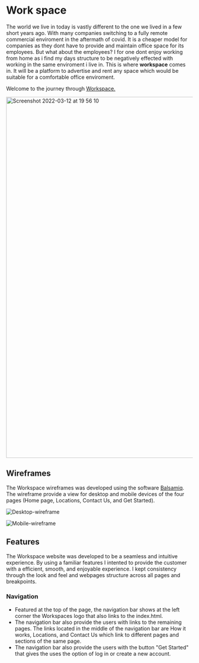 # Work space
The world we live in today is vastly different to the one we lived in a few short years ago. With many companies switching to a fully remote commercial enviroment in the aftermath of covid. It is a cheaper model for companies as they dont have to provide and maintain office space for its employees. But what about the employees? I for one dont enjoy working from home as i find my days structure to be negatively effected with working in the same enviroment i live in. This is where **workspace** comes in. It will be a platform to advertise and rent any space which would be suitable for a comfortable office enviroment.

Welcome to the journey through [Workspace.](https://rl33-glitch.github.io/work-space/index.html)

<img width="975" alt="Screenshot 2022-03-12 at 19 56 10" src="https://user-images.githubusercontent.com/67274642/158033076-58c2eadc-b146-4f22-9f08-76e3bccc3d8e.png">

## Wireframes

The Workspace wireframes was developed using the software [Balsamiq](https://balsamiq.com/). The wireframe provide a view for desktop and mobile devices of the four pages (Home page, Locations, Contact Us, and Get Started).

![Desktop-wireframe](https://user-images.githubusercontent.com/67274642/158033753-cfeed66b-286c-4f16-8f04-9198e3739dba.png)

![Mobile-wireframe](https://user-images.githubusercontent.com/67274642/158033756-649c9c93-83fa-460f-96b3-d7014a276fc5.png)

## Features

The Workspace website was developed to be a seamless and intuitive experience. By using a familiar features I intented to provide the customer with a efficient, smooth, and enjoyable experience. I kept consistency through the look and feel and webpages structure across all pages and breakpoints.

### Navigation

- Featured at the top of the page, the navigation bar shows at the left corner the Workspaces logo that also links to the index.html.
- The navigation bar also provide the users with links to the remaining pages. The links located in the middle of the navigation bar are How it works, Locations, and Contact Us which link to different pages and sections of the same page.
- The navigation bar also provide the users with the button "Get Started" that gives the uses the option of log in or create a new account.
